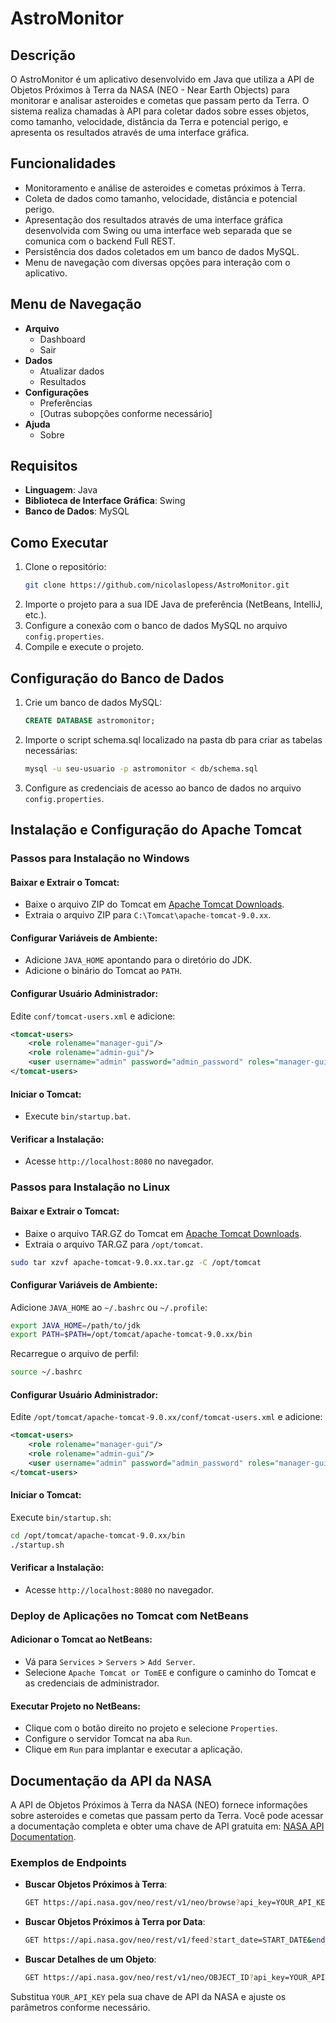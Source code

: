 # AstroMonitor

## Descrição
O AstroMonitor é um aplicativo desenvolvido em Java que utiliza a API de Objetos Próximos à Terra da NASA (NEO - Near Earth Objects) para monitorar e analisar asteroides e cometas que passam perto da Terra. O sistema realiza chamadas à API para coletar dados sobre esses objetos, como tamanho, velocidade, distância da Terra e potencial perigo, e apresenta os resultados através de uma interface gráfica.

## Funcionalidades
- Monitoramento e análise de asteroides e cometas próximos à Terra.
- Coleta de dados como tamanho, velocidade, distância e potencial perigo.
- Apresentação dos resultados através de uma interface gráfica desenvolvida com Swing ou uma interface web separada que se comunica com o backend Full REST.
- Persistência dos dados coletados em um banco de dados MySQL.
- Menu de navegação com diversas opções para interação com o aplicativo.

## Menu de Navegação
- **Arquivo**
  - Dashboard
  - Sair
- **Dados**
  - Atualizar dados
  - Resultados
- **Configurações**
  - Preferências
  - [Outras subopções conforme necessário]
- **Ajuda**
  - Sobre

## Requisitos
- **Linguagem**: Java
- **Biblioteca de Interface Gráfica**: Swing
- **Banco de Dados**: MySQL

## Como Executar
1. Clone o repositório:
   ```bash
   git clone https://github.com/nicolaslopess/AstroMonitor.git
2. Importe o projeto para a sua IDE Java de preferência (NetBeans, IntelliJ, etc.).
3. Configure a conexão com o banco de dados MySQL no arquivo `config.properties`.
4. Compile e execute o projeto.

## Configuração do Banco de Dados
1. Crie um banco de dados MySQL:
    ```sql
    CREATE DATABASE astromonitor;
2. Importe o script schema.sql localizado na pasta db para criar as tabelas necessárias:
      ```bash
    mysql -u seu-usuario -p astromonitor < db/schema.sql
3. Configure as credenciais de acesso ao banco de dados no arquivo `config.properties`.

## Instalação e Configuração do Apache Tomcat

### Passos para Instalação no Windows

#### Baixar e Extrair o Tomcat:

- Baixe o arquivo ZIP do Tomcat em [Apache Tomcat Downloads](https://tomcat.apache.org/download-90.cgi).
- Extraia o arquivo ZIP para `C:\Tomcat\apache-tomcat-9.0.xx`.

#### Configurar Variáveis de Ambiente:

- Adicione `JAVA_HOME` apontando para o diretório do JDK.
- Adicione o binário do Tomcat ao `PATH`.

#### Configurar Usuário Administrador:

Edite `conf/tomcat-users.xml` e adicione:

```xml
<tomcat-users>
    <role rolename="manager-gui"/>
    <role rolename="admin-gui"/>
    <user username="admin" password="admin_password" roles="manager-gui,admin-gui"/>
</tomcat-users>
```

#### Iniciar o Tomcat:

- Execute `bin/startup.bat`.

#### Verificar a Instalação:

- Acesse `http://localhost:8080` no navegador.

### Passos para Instalação no Linux

#### Baixar e Extrair o Tomcat:

- Baixe o arquivo TAR.GZ do Tomcat em [Apache Tomcat Downloads](https://tomcat.apache.org/download-90.cgi).
- Extraia o arquivo TAR.GZ para `/opt/tomcat`.

```sh
sudo tar xzvf apache-tomcat-9.0.xx.tar.gz -C /opt/tomcat
```

#### Configurar Variáveis de Ambiente:

Adicione `JAVA_HOME` ao `~/.bashrc` ou `~/.profile`:

```sh
export JAVA_HOME=/path/to/jdk
export PATH=$PATH=/opt/tomcat/apache-tomcat-9.0.xx/bin
```

Recarregue o arquivo de perfil:

```sh
source ~/.bashrc
```

#### Configurar Usuário Administrador:

Edite `/opt/tomcat/apache-tomcat-9.0.xx/conf/tomcat-users.xml` e adicione:

```xml
<tomcat-users>
    <role rolename="manager-gui"/>
    <role rolename="admin-gui"/>
    <user username="admin" password="admin_password" roles="manager-gui,admin-gui"/>
</tomcat-users>
```

#### Iniciar o Tomcat:

Execute `bin/startup.sh`:

```sh
cd /opt/tomcat/apache-tomcat-9.0.xx/bin
./startup.sh
```

#### Verificar a Instalação:

- Acesse `http://localhost:8080` no navegador.

### Deploy de Aplicações no Tomcat com NetBeans

#### Adicionar o Tomcat ao NetBeans:

- Vá para `Services` > `Servers` > `Add Server`.
- Selecione `Apache Tomcat or TomEE` e configure o caminho do Tomcat e as credenciais de administrador.

#### Executar Projeto no NetBeans:

- Clique com o botão direito no projeto e selecione `Properties`.
- Configure o servidor Tomcat na aba `Run`.
- Clique em `Run` para implantar e executar a aplicação.

## Documentação da API da NASA

A API de Objetos Próximos à Terra da NASA (NEO) fornece informações sobre asteroides e cometas que passam perto da Terra. Você pode acessar a documentação completa e obter uma chave de API gratuita em: [NASA API Documentation](https://api.nasa.gov/).

### Exemplos de Endpoints

- **Buscar Objetos Próximos à Terra**:

    ```bash
    GET https://api.nasa.gov/neo/rest/v1/neo/browse?api_key=YOUR_API_KEY
    ```

- **Buscar Objetos Próximos à Terra por Data**:

    ```bash
    GET https://api.nasa.gov/neo/rest/v1/feed?start_date=START_DATE&end_date=END_DATE&api_key=YOUR_API_KEY
    ```

- **Buscar Detalhes de um Objeto**:

    ```bash
    GET https://api.nasa.gov/neo/rest/v1/neo/OBJECT_ID?api_key=YOUR_API_KEY
    ```

Substitua `YOUR_API_KEY` pela sua chave de API da NASA e ajuste os parâmetros conforme necessário.
